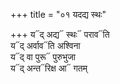 +++
title = "०१ यदद्य स्थः"

+++
य᳓द् अद्य᳓ स्थः᳓ पराव᳓ति  
य᳓द् अर्वाव᳓ति अश्विना  
य᳓द् वा पुरू᳓ पुरुभुजा  
य᳓द् अन्त᳓रिक्ष आ᳓ गतम्